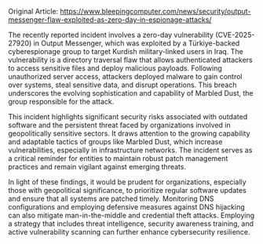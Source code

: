 Original Article: https://www.bleepingcomputer.com/news/security/output-messenger-flaw-exploited-as-zero-day-in-espionage-attacks/

The recently reported incident involves a zero-day vulnerability (CVE-2025-27920) in Output Messenger, which was exploited by a Türkiye-backed cyberespionage group to target Kurdish military-linked users in Iraq. The vulnerability is a directory traversal flaw that allows authenticated attackers to access sensitive files and deploy malicious payloads. Following unauthorized server access, attackers deployed malware to gain control over systems, steal sensitive data, and disrupt operations. This breach underscores the evolving sophistication and capability of Marbled Dust, the group responsible for the attack.

This incident highlights significant security risks associated with outdated software and the persistent threat faced by organizations involved in geopolitically sensitive sectors. It draws attention to the growing capability and adaptable tactics of groups like Marbled Dust, which increase vulnerabilities, especially in infrastructure networks. The incident serves as a critical reminder for entities to maintain robust patch management practices and remain vigilant against emerging threats.

In light of these findings, it would be prudent for organizations, especially those with geopolitical significance, to prioritize regular software updates and ensure that all systems are patched timely. Monitoring DNS configurations and employing defensive measures against DNS hijacking can also mitigate man-in-the-middle and credential theft attacks. Employing a strategy that includes threat intelligence, security awareness training, and active vulnerability scanning can further enhance cybersecurity resilience.